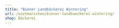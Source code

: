 ```yaml
---
title: "Biener Landbäckerei Wintering"
url: /wietmarschen/biener-landbaeckerei-wintering/
shop: Bäckerei
---
```

